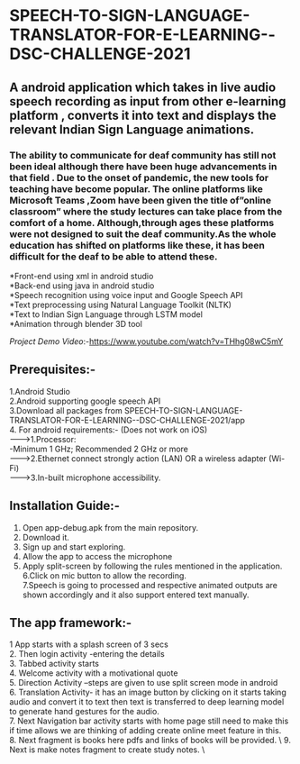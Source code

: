 # SPEECH-TO-SIGN-LANGUAGE-TRANSLATOR-FOR-E-LEARNING--DSC-CHALLENGE-2021
## A android  application which takes in live audio speech recording as input from other e-learning  platform , converts it into text and displays the relevant Indian  Sign Language animations.

### The ability to communicate for deaf community has still not been ideal although there have been huge advancements in that field . Due to the onset of pandemic, the new tools for teaching have become popular. The online platforms like Microsoft Teams ,Zoom have been given the title of”online classroom” where the study lectures can take place from the comfort of a home. Although,through ages these platforms were not designed to suit the deaf community.As the whole education has shifted on platforms like these, it has been difficult for the deaf to be able to attend these. 

   
 
   *Front-end using xml in android studio \
   *Back-end using java in android studio \
   *Speech recognition using voice input and Google Speech API \
   *Text preprocessing using Natural Language Toolkit (NLTK) \
   *Text to Indian Sign Language through LSTM model \
   *Animation through blender 3D tool 
   
   *Project Demo Video*:-https://www.youtube.com/watch?v=THhg08wC5mY 
   
   ## Prerequisites:-
   
   1.Android Studio\
   2.Android supporting google speech API\
   3.Download all packages from SPEECH-TO-SIGN-LANGUAGE-TRANSLATOR-FOR-E-LEARNING--DSC-CHALLENGE-2021/app \
   4. For android requirements:- (Does not work on iOS) \
      --->1.Processor: \
           -Minimum 1 GHz; Recommended 2 GHz or more \
      --->2.Ethernet connect strongly action (LAN) OR a wireless adapter (Wi-Fi) \
      --->3.In-built microphone accessibility. 
      
  ## Installation Guide:-
  1. Open app-debug.apk from the main repository.
  2. Download it.
  3. Sign up and start exploring.
  4. Allow the app to access the microphone
  5. Apply split-screen by following the rules mentioned in the application. \
  6.Click on mic button to allow the recording. \
  7.Speech is going to processed and respective animated outputs are shown accordingly and it also support entered text manually.  

  ## The app framework:- 
 1 App starts with a splash screen of 3 secs \
 2. Then login activity -entering the details \
 3. Tabbed activity starts \
 4. Welcome activity with a motivational quote \
 5. Direction Activity –steps  are given to use split screen mode in android \
 6. Translation Activity- it has an image button by clicking on  it starts taking audio and convert it to text then text is transferred to deep learning model to       generate hand gestures for the audio. \
7. Next Navigation bar activity starts with home page still need to make this if time allows we are thinking of adding create online meet feature in this. \
8. Next fragment is books here pdfs and links of books will be provided.   \ 
9.  Next is make notes fragment to create study notes.  \  
      
      
   
   
